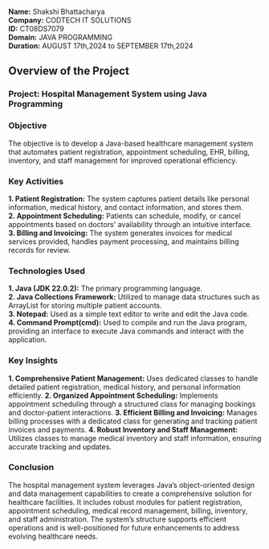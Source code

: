 **Name:** Shakshi Bhattacharya\
**Company:** CODTECH IT SOLUTIONS\
**ID:** CT08DS7079\
**Domain:** JAVA PROGRAMMING\
**Duration:** AUGUST 17th,2024 to SEPTEMBER 17th,2024

## Overview of the Project

### Project: Hospital Management System using Java Programming

### Objective
The objective is to develop a Java-based healthcare management system that automates patient registration, appointment scheduling, EHR, billing, inventory, and staff management for improved operational efficiency.

### Key Activities
**1. Patient Registration:** The system captures patient details like personal information, medical history, and contact information, and stores them.\
**2. Appointment Scheduling:** Patients can schedule, modify, or cancel appointments based on doctors' availability through an intuitive interface.\
**3. Billing and Invoicing:** The system generates invoices for medical services provided, handles payment processing, and maintains billing records for review.

### Technologies Used
**1. Java (JDK 22.0.2):** The primary programming language.\
**2. Java Collections Framework:** Utilized to manage data structures such as ArrayList for storing multiple patient accounts.\
**3. Notepad:** Used as a simple text editor to write and edit the Java code.\
**4. Command Prompt(cmd):** Used to compile and run the Java program, providing an interface to execute Java commands and interact with the application.

### Key Insights
**1. Comprehensive Patient Management:** Uses dedicated classes to handle detailed patient registration, medical history, and personal information efficiently.
**2. Organized Appointment Scheduling:** Implements appointment scheduling through a structured class for managing bookings and doctor-patient interactions.
**3. Efficient Billing and Invoicing:** Manages billing processes with a dedicated class for generating and tracking patient invoices and payments.
**4. Robust Inventory and Staff Management:** Utilizes classes to manage medical inventory and staff information, ensuring accurate tracking and updates.

### Conclusion
The hospital management system leverages Java’s object-oriented design and data management capabilities to create a comprehensive solution for healthcare facilities. It includes robust modules for patient registration, appointment scheduling, medical record management, billing, inventory, and staff administration. The system’s structure supports efficient operations and is well-positioned for future enhancements to address evolving healthcare needs.
